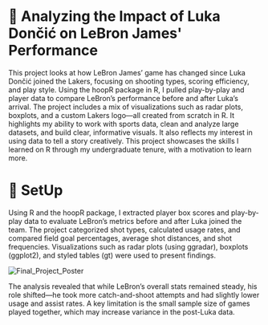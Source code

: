 # 🏀 Analyzing the Impact of Luka Dončić on LeBron James' Performance
This project looks at how LeBron James’ game has changed since Luka Dončić joined the Lakers, focusing on shooting types, scoring efficiency, and play style. Using the hoopR package in R, I pulled play-by-play and player data to compare LeBron’s performance before and after Luka’s arrival. The project includes a mix of visualizations such as radar plots, boxplots, and a custom Lakers logo—all created from scratch in R. It highlights my ability to work with sports data, clean and analyze large datasets, and build clear, informative visuals. It also reflects my interest in using data to tell a story creatively. This project showcases the skills I learned on R through my undergraduate tenure, with a motivation to learn more. 

# 🏀 SetUp
Using R and the hoopR package, I extracted player box scores and play-by-play data to evaluate LeBron’s metrics before and after Luka joined the team. The project categorized shot types, calculated usage rates, and compared field goal percentages, average shot distances, and shot frequencies. Visualizations such as radar plots (using ggradar), boxplots (ggplot2), and styled tables (gt) were used to present findings. 


![Final_Project_Poster](https://github.com/user-attachments/assets/8c20cd13-621b-44b2-9b7a-1e88bf576c17)

The analysis revealed that while LeBron’s overall stats remained steady, his role shifted—he took more catch-and-shoot attempts and had slightly lower usage and assist rates. A key limitation is the small sample size of games played together, which may increase variance in the post-Luka data. 
